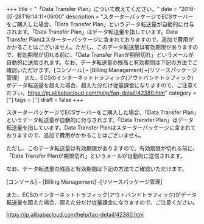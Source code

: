 +++
title = "「Data Transfer Plan」について教えてください。"
date = "2018-07-28T16:14:11+09:00"
description = "スターターパッケージでECSサーバーをご購入した場合、「Data Transfer Plan」というデータ転送量が自動的に付与されます。「Data Transfer Plan」はデータ転送量を指しています。Data Transfer Planはスターターパッケージに含まれておりますので、追加で費用がかかることはございません。ただし、このデータ転送量は有効期限がありますので、有効期限が切れる前に、「Data Transfer Planが期限切れ」というメールが自動的に送信されます。なお、データ転送量の残高と有効期間は下記の方法でご確認いただけます。[コンソール] – [Billing Management] –[リソースパッケージ管理]　また、ECSのインターネットトラフィック(アウトバンドトラフィック)がデータ転送量を超えた場合、超えた分だけ従量課金になりますので、ご注意ください。https://jp.alibabacloud.com/help/faq-detail/42380.htm"
category = ['']
tags = ['']
draft = false
+++

スターターパッケージでECSサーバーをご購入した場合、「Data Transfer Plan」というデータ転送量が自動的に付与されます。「Data Transfer Plan」はデータ転送量を指しています。Data Transfer Planはスターターパッケージに含まれておりますので、追加で費用がかかることはございません。

ただし、このデータ転送量は有効期限がありますので、有効期限が切れる前に、「Data Transfer Planが期限切れ」というメールが自動的に送信されます。

なお、データ転送量の残高と有効期間は下記の方法でご確認いただけます。

[コンソール] – [Billing Management] –[リソースパッケージ管理]　

また、ECSのインターネットトラフィック(アウトバンドトラフィック)がデータ転送量を超えた場合、超えた分だけ従量課金になりますので、ご注意ください。

https://jp.alibabacloud.com/help/faq-detail/42380.htm
